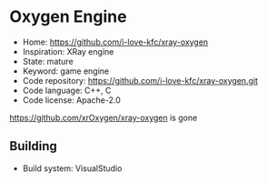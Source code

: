 # Oxygen Engine

- Home: https://github.com/i-love-kfc/xray-oxygen
- Inspiration: XRay engine
- State: mature
- Keyword: game engine
- Code repository: https://github.com/i-love-kfc/xray-oxygen.git
- Code language: C++, C
- Code license: Apache-2.0

https://github.com/xrOxygen/xray-oxygen is gone

## Building

- Build system: VisualStudio
